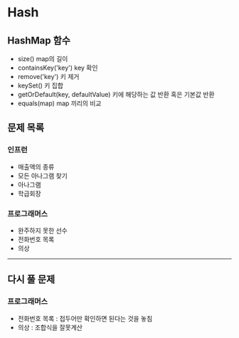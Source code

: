 # Hash
##  HashMap 함수
- size() map의 길이
- containsKey('key') key 확인
- remove('key') 키 제거
- keySet() 키 집합
- getOrDefault(key, defaultValue) 키에 해당하는 값 반환 혹은 기본값 반환
- equals(map) map 끼리의 비교
## 문제 목록
### 인프런
- 매출액의 종류
- 모든 아나그램 찾기
- 아나그램
- 학급회장
### 프로그래머스
- 완주하지 못한 선수
- 전화번호 목록
- 의상
---
## 다시 풀 문제
### 프로그래머스
- 전화번호 목록 : 접두어만 확인하면 된다는 것을 놓침
- 의상 : 조합식을 잘못계산